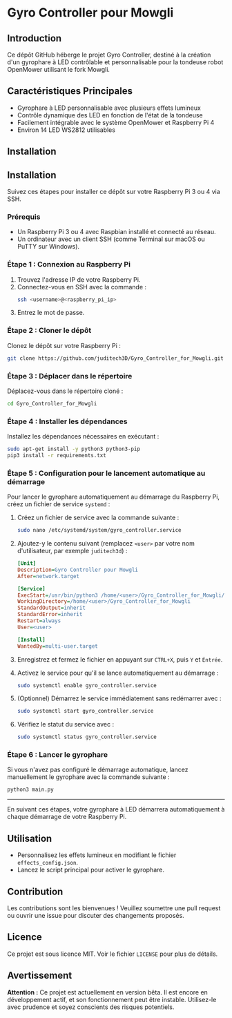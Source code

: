 # Gyro Controller pour Mowgli

## Introduction
Ce dépôt GitHub héberge le projet Gyro Controller, destiné à la création d'un gyrophare à LED contrôlable et personnalisable pour la tondeuse robot OpenMower utilisant le fork Mowgli.

## Caractéristiques Principales
- Gyrophare à LED personnalisable avec plusieurs effets lumineux
- Contrôle dynamique des LED en fonction de l'état de la tondeuse
- Facilement intégrable avec le système OpenMower et Raspberry Pi 4
- Environ 14 LED WS2812 utilisables

## Installation
## Installation
Suivez ces étapes pour installer ce dépôt sur votre Raspberry Pi 3 ou 4 via SSH.

### Prérequis
- Un Raspberry Pi 3 ou 4 avec Raspbian installé et connecté au réseau.
- Un ordinateur avec un client SSH (comme Terminal sur macOS ou PuTTY sur Windows).

### Étape 1 : Connexion au Raspberry Pi
1. Trouvez l'adresse IP de votre Raspberry Pi.
2. Connectez-vous en SSH avec la commande :
   ```bash
   ssh <username>@<raspberry_pi_ip>
   ```
3. Entrez le mot de passe.

### Étape 2 : Cloner le dépôt
Clonez le dépôt sur votre Raspberry Pi :
```bash
git clone https://github.com/juditech3D/Gyro_Controller_for_Mowgli.git
```

### Étape 3 : Déplacer dans le répertoire
Déplacez-vous dans le répertoire cloné :
```bash
cd Gyro_Controller_for_Mowgli
```

### Étape 4 : Installer les dépendances
Installez les dépendances nécessaires en exécutant :
```bash
sudo apt-get install -y python3 python3-pip
pip3 install -r requirements.txt
```

### Étape 5 : Configuration pour le lancement automatique au démarrage
Pour lancer le gyrophare automatiquement au démarrage du Raspberry Pi, créez un fichier de service `systemd` :

1. Créez un fichier de service avec la commande suivante :
   ```bash
   sudo nano /etc/systemd/system/gyro_controller.service
   ```

2. Ajoutez-y le contenu suivant (remplacez `<user>` par votre nom d'utilisateur, par exemple `juditech3d`) :
   ```ini
   [Unit]
   Description=Gyro Controller pour Mowgli
   After=network.target

   [Service]
   ExecStart=/usr/bin/python3 /home/<user>/Gyro_Controller_for_Mowgli/main.py
   WorkingDirectory=/home/<user>/Gyro_Controller_for_Mowgli
   StandardOutput=inherit
   StandardError=inherit
   Restart=always
   User=<user>

   [Install]
   WantedBy=multi-user.target
   ```

3. Enregistrez et fermez le fichier en appuyant sur `CTRL+X`, puis `Y` et `Entrée`.

4. Activez le service pour qu'il se lance automatiquement au démarrage :
   ```bash
   sudo systemctl enable gyro_controller.service
   ```

5. (Optionnel) Démarrez le service immédiatement sans redémarrer avec :
   ```bash
   sudo systemctl start gyro_controller.service
   ```

6. Vérifiez le statut du service avec :
   ```bash
   sudo systemctl status gyro_controller.service
   ```

### Étape 6 : Lancer le gyrophare
Si vous n'avez pas configuré le démarrage automatique, lancez manuellement le gyrophare avec la commande suivante :
```bash
python3 main.py
```

---

En suivant ces étapes, votre gyrophare à LED démarrera automatiquement à chaque démarrage de votre Raspberry Pi.


## Utilisation
- Personnalisez les effets lumineux en modifiant le fichier `effects_config.json`.
- Lancez le script principal pour activer le gyrophare.

## Contribution
Les contributions sont les bienvenues ! Veuillez soumettre une pull request ou ouvrir une issue pour discuter des changements proposés.

## Licence
Ce projet est sous licence MIT. Voir le fichier `LICENSE` pour plus de détails.

## Avertissement
**Attention :** Ce projet est actuellement en version bêta. Il est encore en développement actif, et son fonctionnement peut être instable. Utilisez-le avec prudence et soyez conscients des risques potentiels.
